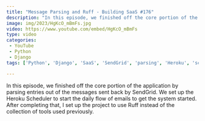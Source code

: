 ```yaml
---
title: "Message Parsing and Ruff - Building SaaS #176"
description: "In this episode, we finished off the core portion of the application by parsing entries out of the messages sent back by SendGrid. We set up the Heroku Scheduler to start the daily flow of emails to get the system started. After completing that, I set up the project to use Ruff instead of the collection of tools used previously."
image: img/2023/HgKcO_mBmFs.jpg
video: https://www.youtube.com/embed/HgKcO_mBmFs
type: video
categories:
 - YouTube
 - Python
 - Django
tags: ['Python', 'Django', 'SaaS', 'SendGrid', 'parsing', 'Heroku', 'scheduler', 'Ruff']

---
```


In this episode, we finished off the core portion of the application by parsing entries out of the messages sent back by SendGrid. We set up the Heroku Scheduler to start the daily flow of emails to get the system started. After completing that, I set up the project to use Ruff instead of the collection of tools used previously.
